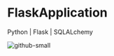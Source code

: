 # FlaskApplication
Python | Flask | SQLALchemy


![github-small](https://user-images.githubusercontent.com/32481242/144520537-cdeb67f0-f68b-4021-b937-bd1cdcca1052.png)
